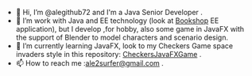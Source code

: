 - 👋 Hi, I’m @alegithub72 and I'm a Java Senior Developer .
- 👀 I’m work with Java and EE technology (look at [Bookshop](https://github.com/alegithub72/bookshop) EE application), but I develop ,for hobby, also some game in JavaFX with the support of Blender to model characters and  scenario design.
- 🌱 I’m currently learning JavaFX, look to my  Checkers Game space invaders style in this repository: [CheckersJavaFXGame](https://github.com/alegithub72/checkersjavafx) .
- 📫 How to reach me :<ale2surfer@gmail.com> .

<!---
alegithub72/alegithub72 is a ✨ special ✨ repository because its `README.md` (this file) appears on your GitHub profile.
You can click the Preview link to take a look at your changes.
--->
